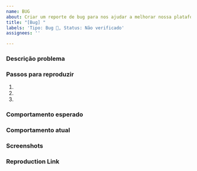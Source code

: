 ```yaml
---
name: BUG
about: Criar um reporte de bug para nos ajudar a melhorar nossa plataforma
title: "[Bug] "
labels: 'Tipo: Bug 🐛, Status: Não verificado'
assignees: ''

---
```


<!-- Bug report best practices: https://github.com/xamarin/Xamarin.Forms/wiki/Submitting-Issues -->

### Descrição problema

### Passos para reproduzir

1. 
2. 
3. 

### Comportamento esperado

### Comportamento atual

### Screenshots

<!-- 
Se o bug for visual, por favor anexe uma foto da tela.
-->

### Reproduction Link

<!-- 
Se o problema estiver na nossa plataforma por favor coloque o link de onde você viu o problema
-->

